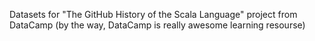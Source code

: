 Datasets for "The GitHub History of the Scala Language" project from DataCamp (by the way, DataCamp is really awesome learning resourse)
